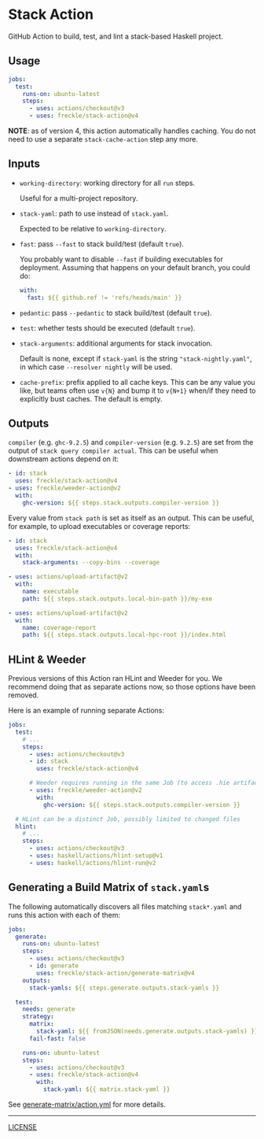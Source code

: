 # Stack Action

GitHub Action to build, test, and lint a stack-based Haskell project.

## Usage

```yaml
jobs:
  test:
    runs-on: ubuntu-latest
    steps:
      - uses: actions/checkout@v3
      - uses: freckle/stack-action@v4
```

**NOTE**: as of version 4, this action automatically handles caching. You do not
need to use a separate `stack-cache-action` step any more.

## Inputs

- `working-directory`: working directory for all `run` steps.

  Useful for a multi-project repository.

- `stack-yaml`: path to use instead of `stack.yaml`.

  Expected to be relative to `working-directory`.

- `fast`: pass `--fast` to stack build/test (default `true`).

  You probably want to disable `--fast` if building executables for
  deployment. Assuming that happens on your default branch, you could
  do:

  ```yaml
  with:
    fast: ${{ github.ref != 'refs/heads/main' }}
  ```

- `pedantic`: pass `--pedantic` to stack build/test (default `true`).

- `test`: whether tests should be executed (default `true`).

- `stack-arguments`: additional arguments for stack invocation.

  Default is none, except if `stack-yaml` is the string `"stack-nightly.yaml"`,
  in which case `--resolver nightly` will be used.

- `cache-prefix`: prefix applied to all cache keys. This can be any value you
  like, but teams often use `v{N}` and bump it to `v{N+1}` when/if they need to
  explicitly bust caches. The default is empty.

## Outputs

`compiler` (e.g. `ghc-9.2.5`) and `compiler-version` (e.g. `9.2.5`) are set from
the output of `stack query compiler actual`. This can be useful when downstream
actions depend on it:

```yaml
- id: stack
  uses: freckle/stack-action@v4
- uses: freckle/weeder-action@v2
  with:
    ghc-version: ${{ steps.stack.outputs.compiler-version }}
```

Every value from `stack path` is set as itself as an output. This can be useful,
for example, to upload executables or coverage reports:

```yaml
- id: stack
  uses: freckle/stack-action@v4
  with:
    stack-arguments: --copy-bins --coverage

- uses: actions/upload-artifact@v2
  with:
    name: executable
    path: ${{ steps.stack.outputs.local-bin-path }}/my-exe

- uses: actions/upload-artifact@v2
  with:
    name: coverage-report
    path: ${{ steps.stack.outputs.local-hpc-root }}/index.html
```

## HLint & Weeder

Previous versions of this Action ran HLint and Weeder for you. We recommend
doing that as separate actions now, so those options have been removed.

Here is an example of running separate Actions:

```yaml
jobs:
  test:
    # ...
    steps:
      - uses: actions/checkout@v3
      - id: stack
        uses: freckle/stack-action@v4

      # Weeder requires running in the same Job (to access .hie artifacts)
      - uses: freckle/weeder-action@v2
        with:
          ghc-version: ${{ steps.stack.outputs.compiler-version }}

  # HLint can be a distinct Job, possibly limited to changed files
  hlint:
    # ...
    steps:
      - uses: actions/checkout@v3
      - uses: haskell/actions/hlint-setup@v1
      - uses: haskell/actions/hlint-run@v2
```

## Generating a Build Matrix of `stack.yaml`s

The following automatically discovers all files matching `stack*.yaml` and runs
this action with each of them:

```yaml
jobs:
  generate:
    runs-on: ubuntu-latest
    steps:
      - uses: actions/checkout@v3
      - id: generate
        uses: freckle/stack-action/generate-matrix@v4
    outputs:
      stack-yamls: ${{ steps.generate.outputs.stack-yamls }}

  test:
    needs: generate
    strategy:
      matrix:
        stack-yaml: ${{ fromJSON(needs.generate.outputs.stack-yamls) }}
      fail-fast: false

    runs-on: ubuntu-latest
    steps:
      - uses: actions/checkout@v3
      - uses: freckle/stack-action@v4
        with:
          stack-yaml: ${{ matrix.stack-yaml }}
```

See [generate-matrix/action.yml](./generate-matrix/action.yml) for more details.

---

[LICENSE](./LICENSE)
